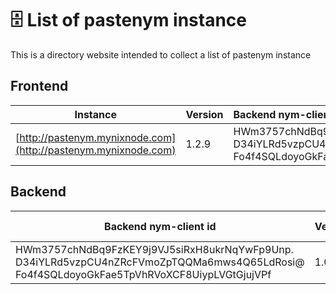 # 🗄️ List of pastenym instance

This is a directory website intended to collect a list of pastenym instance

## Frontend

| Instance | Version | Backend nym-client |
|---|---|:---|
| [http://pastenym.mynixnode.com](http://pastenym.mynixnode.com) | 1.2.9   | HWm3757chNdBq9FzKEY9j9VJ5siRxH8ukrNqYwFp9Unp.<br/> D34iYLRd5vzpCU4nZRcFVmoZpTQQMa6mws4Q65LdRosi@<br/> Fo4f4SQLdoyoGkFae5TpVhRVoXCF8UiypLVGtGjujVPf 

## Backend

| Backend nym-client id| Version | Hosted by |
|---|---|---|
| HWm3757chNdBq9FzKEY9j9VJ5siRxH8ukrNqYwFp9Unp.<br/> D34iYLRd5vzpCU4nZRcFVmoZpTQQMa6mws4Q65LdRosi@<br/> Fo4f4SQLdoyoGkFae5TpVhRVoXCF8UiypLVGtGjujVPf  | 1.0.0 | - |
